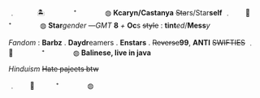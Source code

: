 ﹒　　　🏝️　　　　⁺　　　　◍
       **Kcaryn/Castanya**
	~~Sta~~rs/Star**self**
﹒　　🌊　　　　⁺　　　　◍
**Star***gender*
—*GMT* **8** *+*
**Oc**s ~~style~~ : **tint***ed*/**Mess***y*

*Fandom* : **Barbz** . **Daydr**eamers . **Enstars** . ~~Reverse~~**99**,
**ANTI** ~~SWIFTIES~~
﹒　🏮　　　　⁺　　　　◍
**Balinese, live in java** 

*Hinduism* ~~Hate pajeets btw~~

﹒　　🍨　　　⁺　　　　◍
